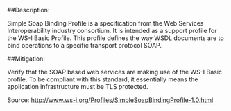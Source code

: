 ##Description:

Simple Soap Binding Profile is a specification from the Web Services Interoperability industry consortium. It
is intended as a support profile for the WS-I Basic Profile. This profile defines the way WSDL
documents are to bind operations to a specific transport protocol SOAP.

##Mitigation:

Verify that the SOAP based web services are making use of the WS-I Basic profile. To be compliant with this standard, it essentially means the application infrastructure must be TLS protected.

Source:
http://www.ws-i.org/Profiles/SimpleSoapBindingProfile-1.0.html
